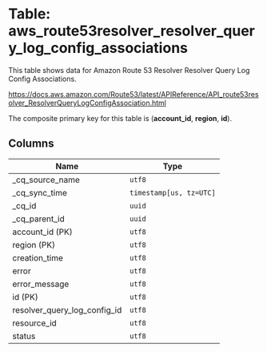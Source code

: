 # Table: aws_route53resolver_resolver_query_log_config_associations

This table shows data for Amazon Route 53 Resolver Resolver Query Log Config Associations.

https://docs.aws.amazon.com/Route53/latest/APIReference/API_route53resolver_ResolverQueryLogConfigAssociation.html

The composite primary key for this table is (**account_id**, **region**, **id**).

## Columns

| Name          | Type          |
| ------------- | ------------- |
|_cq_source_name|`utf8`|
|_cq_sync_time|`timestamp[us, tz=UTC]`|
|_cq_id|`uuid`|
|_cq_parent_id|`uuid`|
|account_id (PK)|`utf8`|
|region (PK)|`utf8`|
|creation_time|`utf8`|
|error|`utf8`|
|error_message|`utf8`|
|id (PK)|`utf8`|
|resolver_query_log_config_id|`utf8`|
|resource_id|`utf8`|
|status|`utf8`|